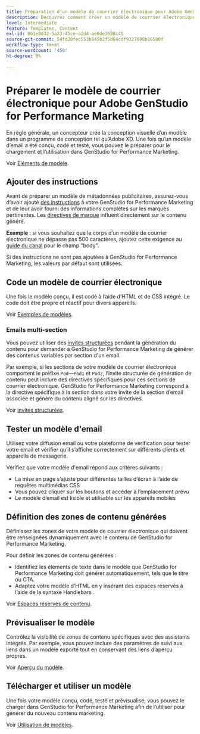 ```yaml
---
title: Préparation d’un modèle de courrier électronique pour Adobe GenStudio for Performance Marketing
description: Découvrez comment créer un modèle de courrier électronique personnalisé pour Adobe GenStudio for Performance Marketing.
level: Intermediate
feature: Templates, Content
exl-id: 8b1e8d32-5a23-45ce-a2d4-ae6de3698c45
source-git-commit: 54fd20fec553b545b2f5d64cdf9327098b16580f
workflow-type: tm+mt
source-wordcount: '459'
ht-degree: 0%

---
```


# Préparer le modèle de courrier électronique pour Adobe GenStudio for Performance Marketing

En règle générale, un concepteur crée la conception visuelle d’un modèle dans un programme de conception tel qu’Adobe XD. Une fois qu’un modèle d’email a été conçu, codé et testé, vous pouvez le préparer pour le chargement et l’utilisation dans GenStudio for Performance Marketing.

Voir [Eléments de modèle](use-templates.md#template-elements).

## Ajouter des instructions

Avant de préparer un modèle de métadonnées publicitaires, assurez-vous d’avoir ajouté [des instructions](/help/user-guide/guidelines/overview.md) à votre GenStudio for Performance Marketing et de leur avoir fourni des informations complètes sur les marques pertinentes. Les [directives de marque](/help/user-guide/guidelines/brands.md) influent directement sur le contenu généré.

**Exemple** : si vous souhaitez que le corps d’un modèle de courrier électronique ne dépasse pas 500 caractères, ajoutez cette exigence au [guide du canal](/help/user-guide/guidelines/brands.md#channel-guidelines) pour le champ &quot;body&quot;.

Si des instructions ne sont pas ajoutées à GenStudio for Performance Marketing, les valeurs par défaut sont utilisées.

## Code un modèle de courrier électronique

Une fois le modèle conçu, il est codé à l’aide d’HTML et de CSS intégré. Le code doit être propre et réactif pour divers appareils.

Voir [Exemples de modèles](/help/user-guide/content/customize-template.md#template-examples).

### Emails multi-section

Vous pouvez utiliser des [invites structurées](/help/user-guide/effective-prompts.md#structured-prompts) pendant la génération du contenu pour demander à GenStudio for Performance Marketing de générer des contenus variables par section d&#39;un email.

Par exemple, si les sections de votre modèle de courrier électronique comportent le préfixe `Pod`—`Pod1` et `Pod2`, l’invite structurée de génération de contenu peut inclure des directives spécifiques pour ces sections de courrier électronique. GenStudio for Performance Marketing correspond à la directive spécifique à la section dans votre invite de la section d’email associée et génère du contenu aligné sur les directives.

Voir [ invites structurées](/help/user-guide/effective-prompts.md#structured-prompts).

## Tester un modèle d&#39;email

Utilisez votre diffusion email ou votre plateforme de vérification pour tester votre email et vérifier qu’il s’affiche correctement sur différents clients et appareils de messagerie.

Vérifiez que votre modèle d&#39;email répond aux critères suivants :

* La mise en page s’ajuste pour différentes tailles d’écran à l’aide de requêtes multimédias CSS
* Vous pouvez cliquer sur les boutons et accéder à l’emplacement prévu
* Le modèle d’email est lisible et utilisable sur les appareils mobiles

## Définition des zones de contenu générées

Définissez les zones de votre modèle de courrier électronique qui doivent être renseignées dynamiquement avec le contenu de GenStudio for Performance Marketing.

Pour définir les zones de contenu générées :

* Identifiez les éléments de texte dans le modèle que GenStudio for Performance Marketing doit générer automatiquement, tels que le titre ou CTA.
* Adaptez votre modèle d’HTML en y insérant des espaces réservés à l’aide de la syntaxe Handlebars .

Voir [Espaces réservés de contenu](/help/user-guide/content/customize-template.md#content-placeholders).

## Prévisualiser le modèle

Contrôlez la visibilité de zones de contenu spécifiques avec des assistants intégrés. Par exemple, vous pouvez inclure des paramètres de suivi aux liens dans un modèle exporté tout en conservant des liens d’aperçu propres.

Voir [Aperçu du modèle](/help/user-guide/content/customize-template.md#template-preview).

## Télécharger et utiliser un modèle

Une fois votre modèle conçu, codé, testé et prévisualisé, vous pouvez le charger dans GenStudio for Performance Marketing afin de l’utiliser pour générer du nouveau contenu marketing.

Voir [Utilisation de modèles](use-templates.md).
